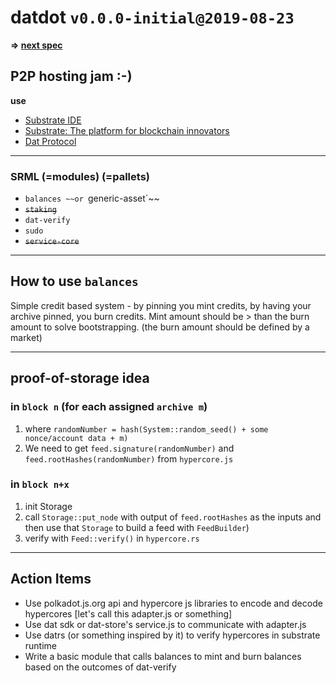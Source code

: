 # datdot `v0.0.0-initial@2019-08-23`

**=> [next spec](../v0.0.1-grantPreparation@2019.09.10/)**

## P2P hosting jam :-)
**use**
* [Substrate IDE](https://polkadot.js.org/apps/)
* [Substrate: The platform for blockchain innovators](https://github.com/paritytech/substrate)
* [Dat Protocol](https://www.datprotocol.com/)

---

### SRML (=modules) (=pallets)
* `balances ~~or `generic-asset`~~
* ~~`staking`~~
* `dat-verify`
* `sudo`
* ~~`service-core`~~

---

## How to use `balances`
Simple credit based system - by pinning you mint credits, by having your archive pinned, you burn credits. Mint amount should be > than the burn amount to solve bootstrapping. (the burn amount should be defined by a market)

---

## proof-of-storage idea

### in `block n` (for each assigned `archive m`)
1. where `randomNumber = hash(System::random_seed() + some nonce/account data + m)`
2. We need to get `feed.signature(randomNumber)` and `feed.rootHashes(randomNumber)` from `hypercore.js`

### in `block n+x`
1. init Storage
2. call `Storage::put_node` with output of `feed.rootHashes` as the inputs and then use that `Storage` to build a feed with `FeedBuilder`)
3. verify with `Feed::verify()` in `hypercore.rs`

---

## Action Items
* Use polkadot.js.org api and hypercore js libraries to encode and decode hypercores [let's call this adapter.js or something]
* Use dat sdk or dat-store's service.js to communicate with  adapter.js
* Use datrs (or something inspired by it) to verify hypercores in substrate runtime
* Write a basic module that calls balances to mint and burn balances based on the outcomes of dat-verify
